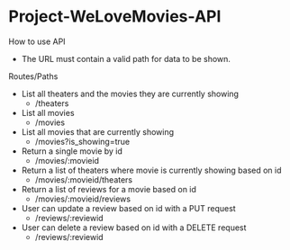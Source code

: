 # Project-WeLoveMovies-API

How to use API
- The URL must contain a valid path for data to be shown.

Routes/Paths
- List all theaters and the movies they are currently showing
  - /theaters
- List all movies
  - /movies
- List all movies that are currently showing
  - /movies?is_showing=true
- Return a single movie by id
  - /movies/:movieid
- Return a list of theaters where movie is currently showing based on id
  - /movies/:movieid/theaters
- Return a list of reviews for a movie based on id
  - /movies/:movieid/reviews
- User can update a review based on id with a PUT request
  - /reviews/:reviewid
- User can delete a review based on id with a DELETE request
  - /reviews/:reviewid

